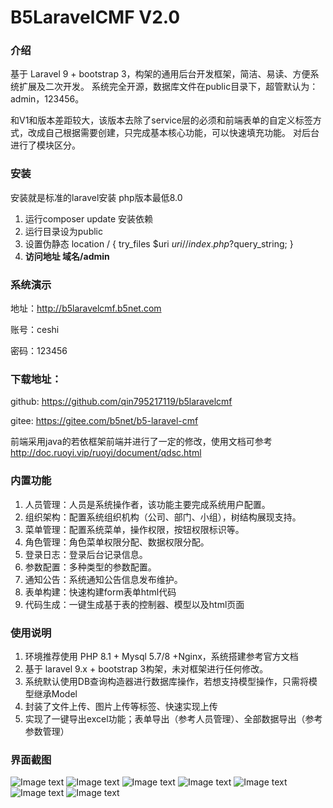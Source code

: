 B5LaravelCMF V2.0
=========

### 介绍
基于 Laravel 9 + bootstrap 3，构架的通用后台开发框架，简洁、易读、方便系统扩展及二次开发。
系统完全开源，数据库文件在public目录下，超管默认为：admin，123456。

和V1和版本差距较大，该版本去除了service层的必须和前端表单的自定义标签方式，改成自己根据需要创建，只完成基本核心功能，可以快速填充功能。 对后台进行了模块区分。

### 安装
安装就是标准的laravel安装 php版本最低8.0
1. 运行composer update 安装依赖
2. 运行目录设为public
3. 设置伪静态
   location / {
        try_files $uri $uri/ /index.php?$query_string;
    }
4.  **访问地址 域名/admin** 

### 系统演示
地址：http://b5laravelcmf.b5net.com

账号：ceshi

密码：123456

### 下载地址：

github: https://github.com/qin795217119/b5laravelcmf

gitee: https://gitee.com/b5net/b5-laravel-cmf

前端采用java的若依框架前端并进行了一定的修改，使用文档可参考 http://doc.ruoyi.vip/ruoyi/document/qdsc.html

### 内置功能

1. 人员管理：人员是系统操作者，该功能主要完成系统用户配置。
2. 组织架构：配置系统组织机构（公司、部门、小组），树结构展现支持。
3. 菜单管理：配置系统菜单，操作权限，按钮权限标识等。
4. 角色管理：角色菜单权限分配、数据权限分配。
5. 登录日志：登录后台记录信息。
6. 参数配置：多种类型的参数配置。
7. 通知公告：系统通知公告信息发布维护。
8. 表单构建：快速构建form表单html代码
9. 代码生成：一键生成基于表的控制器、模型以及html页面


### 使用说明

1. 环境推荐使用 PHP 8.1 + Mysql 5.7/8 +Nginx，系统搭建参考官方文档
2. 基于  laravel 9.x  + bootstrap 3构架，未对框架进行任何修改。
3. 系统默认使用DB查询构造器进行数据库操作，若想支持模型操作，只需将模型继承Model
4. 封装了文件上传、图片上传等标签、快速实现上传
5. 实现了一键导出excel功能；表单导出（参考人员管理）、全部数据导出（参考参数管理）

### 界面截图
![Image text](https://gitee.com/b5net/img-folder/raw/master/user.png)
![Image text](https://gitee.com/b5net/img-folder/raw/master/menu.png)
![Image text](https://gitee.com/b5net/img-folder/raw/master/struct.png)
![Image text](https://gitee.com/b5net/img-folder/raw/master/config.png)
![Image text](https://gitee.com/b5net/img-folder/raw/master/role_menu.png)
![Image text](https://gitee.com/b5net/img-folder/raw/master/role_datascope.png)
![Image text](https://gitee.com/b5net/img-folder/raw/master/build.png)









